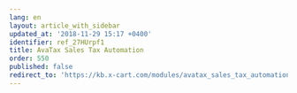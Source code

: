 ```yaml
---
lang: en
layout: article_with_sidebar
updated_at: '2018-11-29 15:17 +0400'
identifier: ref_27HUrpf1
title: AvaTax Sales Tax Automation
order: 550
published: false
redirect_to: 'https://kb.x-cart.com/modules/avatax_sales_tax_automation/index.html'
---
```

